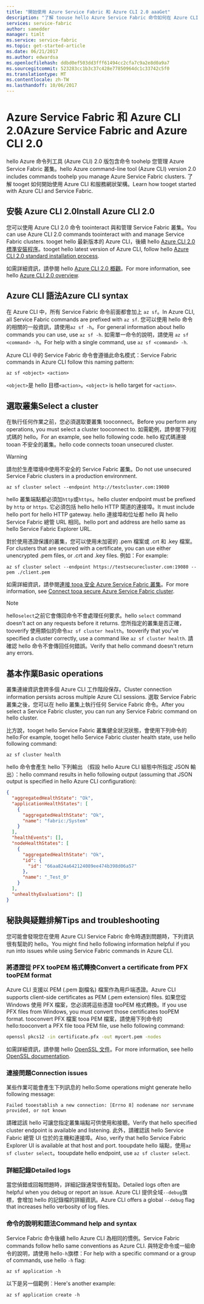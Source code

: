 ```yaml
---
title: "開始使用 Azure Service Fabric 和 Azure CLI 2.0 aaaGet"
description: "了解 toouse hello Azure Service Fabric 命令如何在 Azure CLI 2.0 版中的模組。 深入了解如何 tooconnect tooa 叢集，以及如何 toomanage 應用程式。"
services: service-fabric
author: samedder
manager: timlt
ms.service: service-fabric
ms.topic: get-started-article
ms.date: 06/21/2017
ms.author: edwardsa
ms.openlocfilehash: ddbd0ef503dd3fff61494cc2cfa7c9a2e8d0a9a7
ms.sourcegitcommit: 523283cc1b3c37c428e77850964dc1c33742c5f0
ms.translationtype: MT
ms.contentlocale: zh-TW
ms.lasthandoff: 10/06/2017
---
```

# <a name="azure-service-fabric-and-azure-cli-20"></a><span data-ttu-id="7e648-104">Azure Service Fabric 和 Azure CLI 2.0</span><span class="sxs-lookup"><span data-stu-id="7e648-104">Azure Service Fabric and Azure CLI 2.0</span></span>

<span data-ttu-id="7e648-105">hello Azure 命令列工具 (Azure CLI) 2.0 版包含命令 toohelp 您管理 Azure Service Fabric 叢集。</span><span class="sxs-lookup"><span data-stu-id="7e648-105">hello Azure command-line tool (Azure CLI) version 2.0 includes commands toohelp you manage Azure Service Fabric clusters.</span></span> <span data-ttu-id="7e648-106">了解 tooget 如何開始使用 Azure CLI 和服務網狀架構。</span><span class="sxs-lookup"><span data-stu-id="7e648-106">Learn how tooget started with Azure CLI and Service Fabric.</span></span>

## <a name="install-azure-cli-20"></a><span data-ttu-id="7e648-107">安裝 Azure CLI 2.0</span><span class="sxs-lookup"><span data-stu-id="7e648-107">Install Azure CLI 2.0</span></span>

<span data-ttu-id="7e648-108">您可以使用 Azure CLI 2.0 命令 toointeract 與和管理 Service Fabric 叢集。</span><span class="sxs-lookup"><span data-stu-id="7e648-108">You can use Azure CLI 2.0 commands toointeract with and manage Service Fabric clusters.</span></span> <span data-ttu-id="7e648-109">tooget hello 最新版本的 Azure CLI，後續 hello [Azure CLI 2.0 標準安裝程序](https://docs.microsoft.com/en-us/cli/azure/install-azure-cli)。</span><span class="sxs-lookup"><span data-stu-id="7e648-109">tooget hello latest version of Azure CLI, follow hello [Azure CLI 2.0 standard installation process](https://docs.microsoft.com/en-us/cli/azure/install-azure-cli).</span></span>

<span data-ttu-id="7e648-110">如需詳細資訊，請參閱 hello [Azure CLI 2.0 概觀](https://docs.microsoft.com/en-us/cli/azure/overview)。</span><span class="sxs-lookup"><span data-stu-id="7e648-110">For more information, see hello [Azure CLI 2.0 overview](https://docs.microsoft.com/en-us/cli/azure/overview).</span></span>

## <a name="azure-cli-syntax"></a><span data-ttu-id="7e648-111">Azure CLI 語法</span><span class="sxs-lookup"><span data-stu-id="7e648-111">Azure CLI syntax</span></span>

<span data-ttu-id="7e648-112">在 Azure CLI 中，所有 Service Fabric 命令前面都會加上 `az sf`。</span><span class="sxs-lookup"><span data-stu-id="7e648-112">In Azure CLI, all Service Fabric commands are prefixed with `az sf`.</span></span> <span data-ttu-id="7e648-113">您可以使用 hello 命令的相關的一般資訊，請使用`az sf -h`。</span><span class="sxs-lookup"><span data-stu-id="7e648-113">For general information about hello commands you can use, use `az sf -h`.</span></span> <span data-ttu-id="7e648-114">如需單一命令的說明，請使用 `az sf <command> -h`。</span><span class="sxs-lookup"><span data-stu-id="7e648-114">For help with a single command, use `az sf <command> -h`.</span></span>

<span data-ttu-id="7e648-115">Azure CLI 中的 Service Fabric 命令會遵循此命名模式：</span><span class="sxs-lookup"><span data-stu-id="7e648-115">Service Fabric commands in Azure CLI follow this naming pattern:</span></span>

```azurecli
az sf <object> <action>
```

<span data-ttu-id="7e648-116">`<object>`是 hello 目標`<action>`。</span><span class="sxs-lookup"><span data-stu-id="7e648-116">`<object>` is hello target for `<action>`.</span></span>

## <a name="select-a-cluster"></a><span data-ttu-id="7e648-117">選取叢集</span><span class="sxs-lookup"><span data-stu-id="7e648-117">Select a cluster</span></span>

<span data-ttu-id="7e648-118">在執行任何作業之前，您必須選取要叢集 tooconnect。</span><span class="sxs-lookup"><span data-stu-id="7e648-118">Before you perform any operations, you must select a cluster tooconnect to.</span></span> <span data-ttu-id="7e648-119">如需範例，請參閱下列程式碼的 hello。</span><span class="sxs-lookup"><span data-stu-id="7e648-119">For an example, see hello following code.</span></span> <span data-ttu-id="7e648-120">hello 程式碼連接 tooan 不安全的叢集。</span><span class="sxs-lookup"><span data-stu-id="7e648-120">hello code connects tooan unsecured cluster.</span></span>

> [!WARNING]
> <span data-ttu-id="7e648-121">請勿於生產環境中使用不安全的 Service Fabric 叢集。</span><span class="sxs-lookup"><span data-stu-id="7e648-121">Do not use unsecured Service Fabric clusters in a production environment.</span></span>

```azurecli
az sf cluster select --endpoint http://testcluster.com:19080
```

<span data-ttu-id="7e648-122">hello 叢集端點都必須加`http`或`https`。</span><span class="sxs-lookup"><span data-stu-id="7e648-122">hello cluster endpoint must be prefixed by `http` or `https`.</span></span> <span data-ttu-id="7e648-123">它必須包括 hello hello HTTP 閘道的連接埠。</span><span class="sxs-lookup"><span data-stu-id="7e648-123">It must include hello port for hello HTTP gateway.</span></span> <span data-ttu-id="7e648-124">hello 連接埠和位址都 hello 與 hello Service Fabric 總管 URL 相同。</span><span class="sxs-lookup"><span data-stu-id="7e648-124">hello port and address are hello same as hello Service Fabric Explorer URL.</span></span>

<span data-ttu-id="7e648-125">對於使用憑證保護的叢集，您可以使用未加密的 .pem 檔案或 .crt 和 .key 檔案。</span><span class="sxs-lookup"><span data-stu-id="7e648-125">For clusters that are secured with a certificate, you can use either unencrypted .pem files, or .crt and .key files.</span></span> <span data-ttu-id="7e648-126">例如：</span><span class="sxs-lookup"><span data-stu-id="7e648-126">For example:</span></span>

```azurecli
az sf cluster select --endpoint https://testsecurecluster.com:19080 --pem ./client.pem
```

<span data-ttu-id="7e648-127">如需詳細資訊，請參閱[連接 tooa 安全 Azure Service Fabric 叢集](service-fabric-connect-to-secure-cluster.md)。</span><span class="sxs-lookup"><span data-stu-id="7e648-127">For more information, see [Connect tooa secure Azure Service Fabric cluster](service-fabric-connect-to-secure-cluster.md).</span></span>

> [!NOTE]
> <span data-ttu-id="7e648-128">hello`select`之前它會傳回命令不會處理任何要求。</span><span class="sxs-lookup"><span data-stu-id="7e648-128">hello `select` command doesn't act on any requests before it returns.</span></span> <span data-ttu-id="7e648-129">您所指定的叢集是否正確，tooverify 使用類似的命令`az sf cluster health`。</span><span class="sxs-lookup"><span data-stu-id="7e648-129">tooverify that you've specified a cluster correctly, use a command like `az sf cluster health`.</span></span> <span data-ttu-id="7e648-130">請確認 hello 命令不會傳回任何錯誤。</span><span class="sxs-lookup"><span data-stu-id="7e648-130">Verify that hello command doesn't return any errors.</span></span>

## <a name="basic-operations"></a><span data-ttu-id="7e648-131">基本作業</span><span class="sxs-lookup"><span data-stu-id="7e648-131">Basic operations</span></span>

<span data-ttu-id="7e648-132">叢集連線資訊會跨多個 Azure CLI 工作階段保存。</span><span class="sxs-lookup"><span data-stu-id="7e648-132">Cluster connection information persists across multiple Azure CLI sessions.</span></span> <span data-ttu-id="7e648-133">選取 Service Fabric 叢集之後，您可以在 hello 叢集上執行任何 Service Fabric 命令。</span><span class="sxs-lookup"><span data-stu-id="7e648-133">After you select a Service Fabric cluster, you can run any Service Fabric command on hello cluster.</span></span>

<span data-ttu-id="7e648-134">比方說，tooget hello Service Fabric 叢集健全狀況狀態，會使用下列命令的 hello:</span><span class="sxs-lookup"><span data-stu-id="7e648-134">For example, tooget hello Service Fabric cluster health state, use hello following command:</span></span>

```azurecli
az sf cluster health
```

<span data-ttu-id="7e648-135">hello 命令會產生 hello 下列輸出 （假設 hello Azure CLI 組態中所指定 JSON 輸出）：</span><span class="sxs-lookup"><span data-stu-id="7e648-135">hello command results in hello following output (assuming that JSON output is specified in hello Azure CLI configuration):</span></span>

```json
{
  "aggregatedHealthState": "Ok",
  "applicationHealthStates": [
    {
      "aggregatedHealthState": "Ok",
      "name": "fabric:/System"
    }
  ],
  "healthEvents": [],
  "nodeHealthStates": [
    {
      "aggregatedHealthState": "Ok",
      "id": {
        "id": "66aa824a642124089ee474b398d06a57"
      },
      "name": "_Test_0"
    }
  ],
  "unhealthyEvaluations": []
}
```

## <a name="tips-and-troubleshooting"></a><span data-ttu-id="7e648-136">秘訣與疑難排解</span><span class="sxs-lookup"><span data-stu-id="7e648-136">Tips and troubleshooting</span></span>

<span data-ttu-id="7e648-137">您可能會發現您在使用 Azure CLI Service Fabric 命令時遇到問題時，下列資訊很有幫助的 hello。</span><span class="sxs-lookup"><span data-stu-id="7e648-137">You might find hello following information helpful if you run into issues while using Service Fabric commands in Azure CLI.</span></span>

### <a name="convert-a-certificate-from-pfx-toopem-format"></a><span data-ttu-id="7e648-138">將憑證從 PFX tooPEM 格式轉換</span><span class="sxs-lookup"><span data-stu-id="7e648-138">Convert a certificate from PFX tooPEM format</span></span>

<span data-ttu-id="7e648-139">Azure CLI 支援以 PEM (.pem 副檔名) 檔案作為用戶端憑證。</span><span class="sxs-lookup"><span data-stu-id="7e648-139">Azure CLI supports client-side certificates as PEM (.pem extension) files.</span></span> <span data-ttu-id="7e648-140">如果您從 Windows 使用 PFX 檔案，您必須將這些憑證 tooPEM 格式轉換。</span><span class="sxs-lookup"><span data-stu-id="7e648-140">If you use PFX files from Windows, you must convert those certificates tooPEM format.</span></span> <span data-ttu-id="7e648-141">tooconvert PFX 檔案 tooa PEM 檔案，請使用下列命令的 hello:</span><span class="sxs-lookup"><span data-stu-id="7e648-141">tooconvert a PFX file tooa PEM file, use hello following command:</span></span>

```bash
openssl pkcs12 -in certificate.pfx -out mycert.pem -nodes
```

<span data-ttu-id="7e648-142">如需詳細資訊，請參閱 hello [OpenSSL 文件](https://www.openssl.org/docs/)。</span><span class="sxs-lookup"><span data-stu-id="7e648-142">For more information, see hello [OpenSSL documentation](https://www.openssl.org/docs/).</span></span>

### <a name="connection-issues"></a><span data-ttu-id="7e648-143">連接問題</span><span class="sxs-lookup"><span data-stu-id="7e648-143">Connection issues</span></span>

<span data-ttu-id="7e648-144">某些作業可能會產生下列訊息的 hello:</span><span class="sxs-lookup"><span data-stu-id="7e648-144">Some operations might generate hello following message:</span></span>

`Failed tooestablish a new connection: [Errno 8] nodename nor servname provided, or not known`

<span data-ttu-id="7e648-145">請確認該 hello 可讓您指定叢集端點可供使用和接聽。</span><span class="sxs-lookup"><span data-stu-id="7e648-145">Verify that hello specified cluster endpoint is available and listening.</span></span> <span data-ttu-id="7e648-146">此外，請確認該 hello Service Fabric 總管 UI 位於的主機和連接埠。</span><span class="sxs-lookup"><span data-stu-id="7e648-146">Also, verify that hello Service Fabric Explorer UI is available at that host and port.</span></span> <span data-ttu-id="7e648-147">tooupdate hello 端點，使用`az sf cluster select`。</span><span class="sxs-lookup"><span data-stu-id="7e648-147">tooupdate hello endpoint, use `az sf cluster select`.</span></span>

### <a name="detailed-logs"></a><span data-ttu-id="7e648-148">詳細記錄</span><span class="sxs-lookup"><span data-stu-id="7e648-148">Detailed logs</span></span>

<span data-ttu-id="7e648-149">當您偵錯或回報問題時，詳細記錄通常很有幫助。</span><span class="sxs-lookup"><span data-stu-id="7e648-149">Detailed logs often are helpful when you debug or report an issue.</span></span> <span data-ttu-id="7e648-150">Azure CLI 提供全域`--debug`旗標，會增加 hello 的記錄檔的詳細資訊。</span><span class="sxs-lookup"><span data-stu-id="7e648-150">Azure CLI offers a global `--debug` flag that increases hello verbosity of log files.</span></span>

### <a name="command-help-and-syntax"></a><span data-ttu-id="7e648-151">命令的說明和語法</span><span class="sxs-lookup"><span data-stu-id="7e648-151">Command help and syntax</span></span>

<span data-ttu-id="7e648-152">Service Fabric 命令後續 hello Azure CLI 為相同的慣例。</span><span class="sxs-lookup"><span data-stu-id="7e648-152">Service Fabric commands follow hello same conventions as Azure CLI.</span></span> <span data-ttu-id="7e648-153">與特定命令或一組命令的說明，請使用 hello`-h`旗標：</span><span class="sxs-lookup"><span data-stu-id="7e648-153">For help with a specific command or a group of commands, use hello `-h` flag:</span></span>

```azurecli
az sf application -h
```

<span data-ttu-id="7e648-154">以下是另一個範例︰</span><span class="sxs-lookup"><span data-stu-id="7e648-154">Here's another example:</span></span>

```azurecli
az sf application create -h
```
